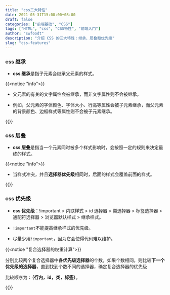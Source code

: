 ```yaml
---
title: "css三大特性"
date: 2021-05-31T15:00:00+08:00
draft: false
categories: ["前端基础", "CSS"]
tags: ["HTML", "css", "CSS特性", "前端入门"]
author: "swfoodt"
description: "介绍 CSS 的三大特性：继承、层叠和优先级"
slug: "css-features"
---
```


### css 继承

- **css 继承**是指子元素会继承父元素的样式。

{{<notice "info">}}

- 父元素的有关的文字属性会被继承，而非文字属性则不会被继承。

- 例如，父元素的字体颜色、字体大小、行高等属性会被子元素继承，而父元素的背景颜色、边框样式等属性则不会被子元素继承。

{{</notice>}}
<!--more-->
### css 层叠

- **css 层叠**是指当一个元素同时被多个样式影响时，会按照一定的规则来决定最终的样式。

{{<notice "info">}}

- 当样式冲突，并且**选择器优先级**相同时，后面的样式会覆盖前面的样式。

{{</notice>}}

### css 优先级

- **css 优先级**：!important > 内联样式 > id 选择器 > 类选择器 > 标签选择器 > 通配符选择器 > 浏览器默认样式 > 继承样式。

- `!important`不能提高继承样式的优先级。

- 尽量少用`!important`，因为它会使得代码难以维护。

{{<notice "复合选择器的权重计算">}}

分别比较两个复合选择器中**各优先级选择器**的个数，如果个数相同，则比较**下一个优先级的选择器**，直到找到个数不同的选择器，确定复合选择器的优先级

比较顺序为：**（行内，id，类，标签）**。

{{</notice>}}
